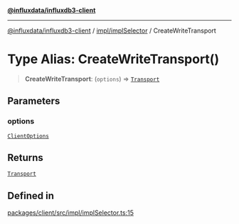 [**@influxdata/influxdb3-client**](../../../index.md)

***

[@influxdata/influxdb3-client](../../../modules.md) / [impl/implSelector](../index.md) / CreateWriteTransport

# Type Alias: CreateWriteTransport()

> **CreateWriteTransport**: (`options`) => [`Transport`](../../../transport/interfaces/Transport.md)

## Parameters

### options

[`ClientOptions`](../../../options/interfaces/ClientOptions.md)

## Returns

[`Transport`](../../../transport/interfaces/Transport.md)

## Defined in

[packages/client/src/impl/implSelector.ts:15](https://github.com/InfluxCommunity/influxdb3-js/blob/6328be2232de5032f7226e569b6b0154d8900f73/packages/client/src/impl/implSelector.ts#L15)

